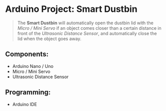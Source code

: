 # Arduino Project: Smart Dustbin

> The **Smart Dustbin** will automatically open the dustbin lid with the *Micro / Mini Servo* if an object comes closer than a certain distance in front of the *Ultrasonic Distance Sensor*, and automatically close the lid when the object goes away.

## Components:
- Arduino Nano / Uno
- Micro / Mini Servo
- Ultrasonic Distance Sensor

## Programming:
- Arduino IDE
